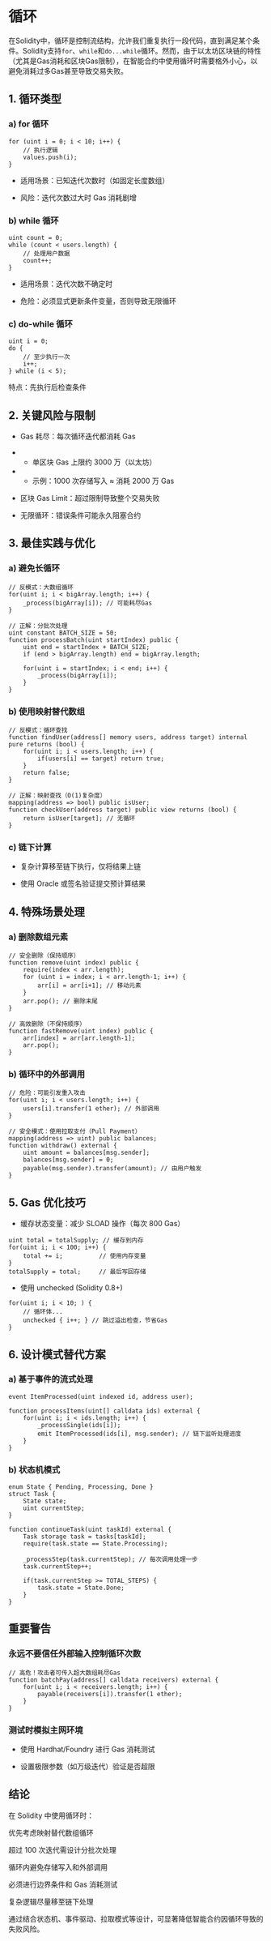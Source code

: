 # 循环

在Solidity中，循环是控制流结构，允许我们重复执行一段代码，直到满足某个条件。Solidity支持`for`、`while`和`do...while`循环。然而，由于以太坊区块链的特性（尤其是Gas消耗和区块Gas限制），在智能合约中使用循环时需要格外小心，以避免消耗过多Gas甚至导致交易失败。

## 1. 循环类型

### a) for 循环

```solidity
for (uint i = 0; i < 10; i++) {
    // 执行逻辑
    values.push(i);
}
```

- 适用场景：已知迭代次数时（如固定长度数组）

- 风险：迭代次数过大时 Gas 消耗剧增

### b) while 循环

```solidity
uint count = 0;
while (count < users.length) {
    // 处理用户数据
    count++;
}
```

- 适用场景：迭代次数不确定时

- 危险：必须显式更新条件变量，否则导致无限循环

### c) do-while 循环

```solidity
uint i = 0;
do {
    // 至少执行一次
    i++;
} while (i < 5);
```

特点：先执行后检查条件

## 2. 关键风险与限制

- Gas 耗尽：每次循环迭代都消耗 Gas

- - 单区块 Gas 上限约 3000 万（以太坊）

- - 示例：1000 次存储写入 ≈ 消耗 2000 万 Gas

- 区块 Gas Limit：超过限制导致整个交易失败

- 无限循环：错误条件可能永久阻塞合约

## 3. 最佳实践与优化

### a) 避免长循环

```solidity
// 反模式：大数组循环
for(uint i; i < bigArray.length; i++) {
    _process(bigArray[i]); // 可能耗尽Gas
}

// 正解：分批次处理
uint constant BATCH_SIZE = 50;
function processBatch(uint startIndex) public {
    uint end = startIndex + BATCH_SIZE;
    if (end > bigArray.length) end = bigArray.length;

    for(uint i = startIndex; i < end; i++) {
        _process(bigArray[i]);
    }
}
```

### b) 使用映射替代数组

```solidity
// 反模式：循环查找
function findUser(address[] memory users, address target) internal pure returns (bool) {
    for(uint i; i < users.length; i++) {
        if(users[i] == target) return true;
    }
    return false;
}

// 正解：映射查找（O(1)复杂度）
mapping(address => bool) public isUser;
function checkUser(address target) public view returns (bool) {
    return isUser[target]; // 无循环
}
```

### c) 链下计算

- 复杂计算移至链下执行，仅将结果上链

- 使用 Oracle 或签名验证提交预计算结果

## 4. 特殊场景处理

### a) 删除数组元素

```solidity
// 安全删除（保持顺序）
function remove(uint index) public {
    require(index < arr.length);
    for (uint i = index; i < arr.length-1; i++) {
        arr[i] = arr[i+1]; // 移动元素
    }
    arr.pop(); // 删除末尾
}

// 高效删除（不保持顺序）
function fastRemove(uint index) public {
    arr[index] = arr[arr.length-1];
    arr.pop();
}
```

### b) 循环中的外部调用

```solidity
// 危险：可能引发重入攻击
for(uint i; i < users.length; i++) {
    users[i].transfer(1 ether); // 外部调用
}

// 安全模式：使用拉取支付（Pull Payment）
mapping(address => uint) public balances;
function withdraw() external {
    uint amount = balances[msg.sender];
    balances[msg.sender] = 0;
    payable(msg.sender).transfer(amount); // 由用户触发
}
```

## 5. Gas 优化技巧

- 缓存状态变量：减少 SLOAD 操作（每次 800 Gas）

```solidity
uint total = totalSupply; // 缓存到内存
for(uint i; i < 100; i++) {
    total += i;          // 使用内存变量
}
totalSupply = total;     // 最后写回存储
```

- 使用 unchecked (Solidity 0.8+)

```solidity
for(uint i; i < 10; ) {
    // 循环体...
    unchecked { i++; } // 跳过溢出检查，节省Gas
}
```

## 6. 设计模式替代方案

### a) 基于事件的流式处理

```solidity
event ItemProcessed(uint indexed id, address user);

function processItems(uint[] calldata ids) external {
    for(uint i; i < ids.length; i++) {
        _processSingle(ids[i]);
        emit ItemProcessed(ids[i], msg.sender); // 链下监听处理进度
    }
}
```

### b) 状态机模式

```solidity
enum State { Pending, Processing, Done }
struct Task {
    State state;
    uint currentStep;
}

function continueTask(uint taskId) external {
    Task storage task = tasks[taskId];
    require(task.state == State.Processing);

    _processStep(task.currentStep); // 每次调用处理一步
    task.currentStep++;
    
    if(task.currentStep >= TOTAL_STEPS) {
        task.state = State.Done;
    }
}

```

## 重要警告

### 永远不要信任外部输入控制循环次数

```solidity
// 高危！攻击者可传入超大数组耗尽Gas
function batchPay(address[] calldata receivers) external {
    for(uint i; i < receivers.length; i++) {
        payable(receivers[i]).transfer(1 ether);
    }
}
```

### 测试时模拟主网环境

- 使用 Hardhat/Foundry 进行 Gas 消耗测试

- 设置极限参数（如万级迭代）验证是否超限

## 结论

在 Solidity 中使用循环时：

优先考虑映射替代数组循环

超过 100 次迭代需设计分批次处理

循环内避免存储写入和外部调用

必须进行边界条件和 Gas 消耗测试

复杂逻辑尽量移至链下处理

通过结合状态机、事件驱动、拉取模式等设计，可显著降低智能合约因循环导致的失败风险。
